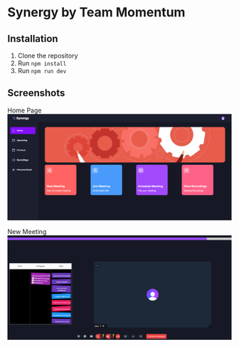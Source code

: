 # Synergy by Team Momentum

## Installation
1. Clone the repository
2. Run `npm install`
3. Run `npm run dev`

## Screenshots
Home Page
![](screenshots/Home.png)

New Meeting
![](screenshots/Meeting.png)